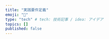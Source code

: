 ```yaml
---
title: "実践要件定義"
emoji: "🎉"
type: "tech" # tech: 技術記事 / idea: アイデア
topics: []
published: false
---
```



